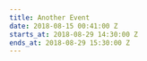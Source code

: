 ```yaml
---
title: Another Event
date: 2018-08-15 00:41:00 Z
starts_at: 2018-08-29 14:30:00 Z
ends_at: 2018-08-29 15:30:00 Z
---
```


